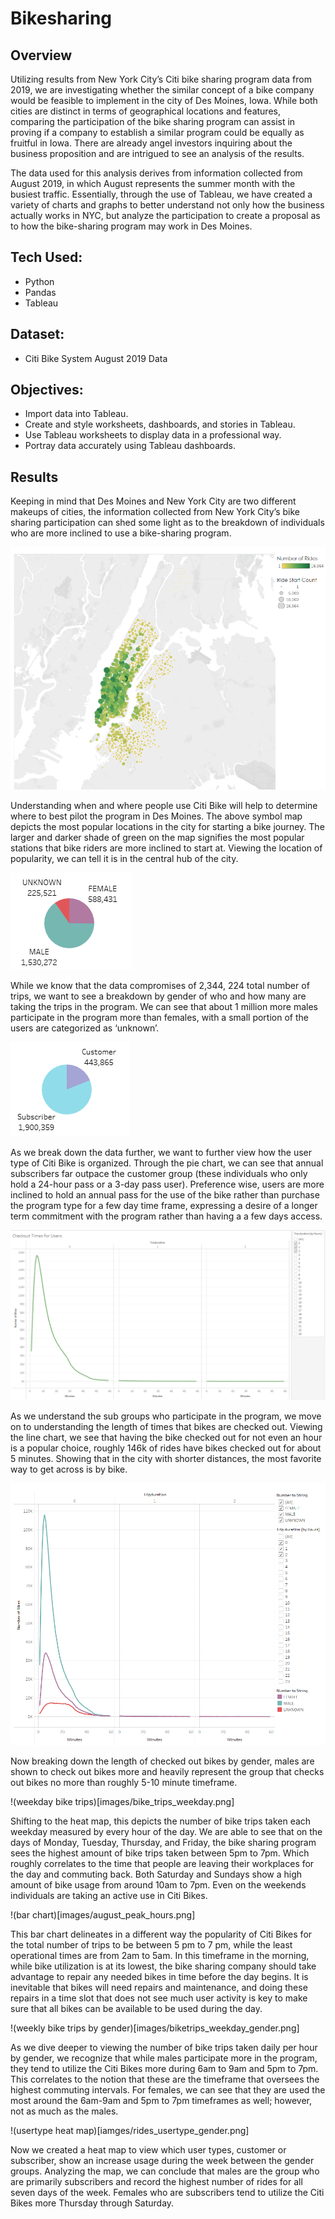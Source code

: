 # Bikesharing

## Overview
Utilizing results from New York City’s Citi bike sharing program data from 2019, we are investigating whether the similar concept of a bike company would be feasible to implement in the city of Des Moines, Iowa. While both cities are distinct in terms of geographical locations and features, comparing the participation of the bike sharing program can assist in proving if a company to establish a similar program could be equally as fruitful in Iowa. There are already angel investors inquiring about the business proposition and are intrigued to see an analysis of the results. 

The data used for this analysis derives from information collected from August 2019, in which August represents the summer month with the busiest traffic. Essentially, through the use of Tableau, we have created a variety of charts and graphs to better understand not only how the business actually works in NYC, but analyze the participation to create a proposal as to how the bike-sharing program may work in Des Moines. 

## Tech Used:
- Python
- Pandas
- Tableau

## Dataset:
- Citi Bike System August 2019 Data

## Objectives: 
- Import data into Tableau.
- Create and style worksheets, dashboards, and stories in Tableau.
- Use Tableau worksheets to display data in a professional way.
- Portray data accurately using Tableau dashboards.

## Results
Keeping in mind that Des Moines and New York City are two different makeups of cities, the information collected from New York City’s bike sharing participation can shed some light as to the breakdown of individuals who are more inclined to use a bike-sharing program.

![map](images/start_point_map.png)

Understanding when and where people use Citi Bike will help to determine where to best pilot the program in Des Moines. The above symbol map depicts the most popular locations in the city for starting a bike journey. The larger and darker shade of green on the map signifies the most popular stations that bike riders are more inclined to start at. Viewing the location of popularity, we can tell it is in the central hub of the city. 

![pie chart](images/gender_breakdown.png)

While we know that the data compromises of 2,344, 224 total number of trips, we want to see a breakdown by gender of who and how many are taking the trips in the program. We can see that about 1 million more males participate in the program more than females, with a small portion of the users are categorized as ‘unknown’. 

![users](images/usertype_breakdown.png)

As we break down the data further, we want to further view how the user type of Citi Bike is organized. Through the pie chart, we can see that annual subscribers far outpace the customer group (these individuals who only hold a 24-hour pass or a 3-day pass user). Preference wise, users are more inclined to hold an annual pass for the use of the bike rather than purchase the program type for a few day time frame, expressing a desire of a longer term commitment with the program rather than having a a few days access.

![checkout times](images/checkout_times_users.png)

As we understand the sub groups who participate in the program, we move on to understanding the length of times that bikes are checked out. Viewing the line chart, we see that having the bike checked out for not even an hour is a popular choice, roughly 146k of rides have bikes checked out for about 5 minutes. Showing that in the city with shorter distances, the most favorite way to get across is by bike. 

![checkout_genders](images/checkout_times_genders.png)

Now breaking down the length of checked out bikes by gender, males are shown to check out bikes more and heavily represent the group that checks out bikes no more than roughly 5-10 minute timeframe. 

!(weekday bike trips)[images/bike_trips_weekday.png]

Shifting to the heat map, this depicts the number of bike trips taken each weekday measured by every hour of the day. We are able to see that on the days of Monday, Tuesday, Thursday, and Friday, the bike sharing program sees the highest amount of bike trips taken between 5pm to 7pm. Which roughly correlates to the time that people are leaving their workplaces for the day and commuting back. Both Saturday and Sundays show a high amount of bike usage from around 10am to 7pm. Even on the weekends individuals are taking an active use in Citi Bikes. 

!(bar chart)[images/august_peak_hours.png]

This bar chart delineates in a different way the popularity of Citi Bikes for the total number of trips to be between 5 pm to 7 pm, while the least operational times are from 2am to 5am. In this timeframe in the morning, while bike utilization is at its lowest, the bike sharing company should take advantage to repair any needed bikes in time before the day begins. It is inevitable that bikes will need repairs and maintenance, and doing these repairs in a time slot that does not see much user activity is key to make sure that all bikes can be available to be used during the day. 

!(weekly bike trips by gender)[images/biketrips_weekday_gender.png]

As we dive deeper to viewing the number of bike trips taken daily per hour by gender, we recognize that while males participate more in the program, they tend to utilize the Citi Bikes more during 6am to 9am and 5pm to 7pm. This correlates to the notion that these are the timeframe that oversees the highest commuting intervals. For females, we can see that they are used the most around the 6am-9am and 5pm to 7pm timeframes as well; however, not as much as the males.

!(usertype heat map)[iamges/rides_usertype_gender.png]

Now we created a heat map to view which user types, customer or subscriber, show an increase usage during the week between the gender groups. Analyzing the map, we can conclude that males are the group who are primarily subscribers and record the highest number of rides for all seven days of the week. Females who are subscribers tend to utilize the Citi Bikes more Thursday through Saturday. 

